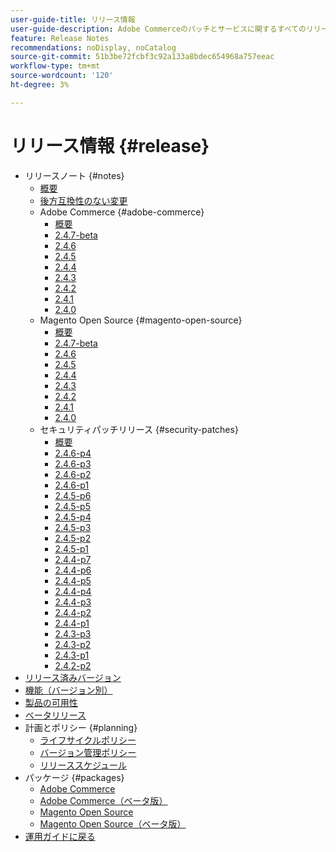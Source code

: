 ```yaml
---
user-guide-title: リリース情報
user-guide-description: Adobe Commerceのパッチとサービスに関するすべてのリリース情報に 1 か所でアクセスできます。
feature: Release Notes
recommendations: noDisplay, noCatalog
source-git-commit: 51b3be72fcbf3c92a133a8bdec654968a757eeac
workflow-type: tm+mt
source-wordcount: '120'
ht-degree: 3%

---
```



# リリース情報 {#release}

- リリースノート {#notes}
   - [概要](release-notes/overview.md)
   - [後方互換性のない変更](backward-incompatible-changes.md)
   - Adobe Commerce {#adobe-commerce}
      - [概要](release-notes/commerce/overview.md)
      - [2.4.7-beta](release-notes/commerce/2-4-7.md)
      - [2.4.6](release-notes/commerce/2-4-6.md)
      - [2.4.5](release-notes/commerce/2-4-5.md)
      - [2.4.4](release-notes/commerce/2-4-4.md)
      - [2.4.3](release-notes/commerce/2-4-3.md)
      - [2.4.2](release-notes/commerce/2-4-2.md)
      - [2.4.1](release-notes/commerce/2-4-1.md)
      - [2.4.0](release-notes/commerce/2-4-0.md)
   - Magento Open Source {#magento-open-source}
      - [概要](release-notes/open-source/overview.md)
      - [2.4.7-beta](release-notes/open-source/2-4-7.md)
      - [2.4.6](release-notes/open-source/2-4-6.md)
      - [2.4.5](release-notes/open-source/2-4-5.md)
      - [2.4.4](release-notes/open-source/2-4-4.md)
      - [2.4.3](release-notes/open-source/2-4-3.md)
      - [2.4.2](release-notes/open-source/2-4-2.md)
      - [2.4.1](release-notes/open-source/2-4-1.md)
      - [2.4.0](release-notes/open-source/2-4-0.md)
   - セキュリティパッチリリース {#security-patches}
      - [概要](release-notes/security/overview.md)
      - [2.4.6-p4](release-notes/security/2-4-6-p4.md)
      - [2.4.6-p3](release-notes/security/2-4-6-p3.md)
      - [2.4.6-p2](release-notes/security/2-4-6-p2.md)
      - [2.4.6-p1](release-notes/security/2-4-6-p1.md)
      - [2.4.5-p6](release-notes/security/2-4-5-p6.md)
      - [2.4.5-p5](release-notes/security/2-4-5-p5.md)
      - [2.4.5-p4](release-notes/security/2-4-5-p4.md)
      - [2.4.5-p3](release-notes/security/2-4-5-p3.md)
      - [2.4.5-p2](release-notes/security/2-4-5-p2.md)
      - [2.4.5-p1](release-notes/security/2-4-5-p1.md)
      - [2.4.4-p7](release-notes/security/2-4-4-p7.md)
      - [2.4.4-p6](release-notes/security/2-4-4-p6.md)
      - [2.4.4-p5](release-notes/security/2-4-4-p5.md)
      - [2.4.4-p4](release-notes/security/2-4-4-p4.md)
      - [2.4.4-p3](release-notes/security/2-4-4-p3.md)
      - [2.4.4-p2](release-notes/security/2-4-4-p2.md)
      - [2.4.4-p1](release-notes/security/2-4-4-p1.md)
      - [2.4.3-p3](release-notes/security/2-4-3-p3.md)
      - [2.4.3-p2](release-notes/security/2-4-3-p2.md)
      - [2.4.3-p1](release-notes/security/2-4-3-p1.md)
      - [2.4.2-p2](release-notes/security/2-4-2-p2.md)
- [リリース済みバージョン](versions.md)
- [機能（バージョン別）](features.md)
- [製品の可用性](product-availability.md)
- [ベータリリース](beta.md)
- 計画とポリシー {#planning}
   - [ライフサイクルポリシー](lifecycle-policy.md)
   - [バージョン管理ポリシー](versioning-policy.md)
   - [リリーススケジュール](schedule.md)
- パッケージ {#packages}
   - [Adobe Commerce](packages/adobe-commerce.md)
   - [Adobe Commerce（ベータ版）](packages/adobe-commerce-beta.md)
   - [Magento Open Source](packages/magento-open-source.md)
   - [Magento Open Source（ベータ版）](packages/magento-open-source-beta.md)
- [運用ガイドに戻る](https://experienceleague.adobe.com/docs/commerce-operations/operational-guides/home.html)
